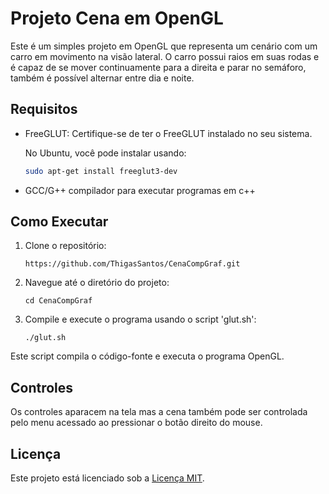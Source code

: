 # Projeto Cena em OpenGL

Este é um simples projeto em OpenGL que representa um cenário com um carro em movimento na visão lateral. O carro possui raios em suas rodas e é capaz de se mover continuamente para a direita e parar no semáforo, 
também é possível alternar entre dia e noite.

## Requisitos

- FreeGLUT: Certifique-se de ter o FreeGLUT instalado no seu sistema.

  No Ubuntu, você pode instalar usando:

  ```bash
  sudo apt-get install freeglut3-dev

- GCC/G++ compilador para executar programas em c++

## Como Executar

1. Clone o repositório:
     ```
     https://github.com/ThigasSantos/CenaCompGraf.git
     
2. Navegue até o diretório do projeto:
     ```
     cd CenaCompGraf
     
3. Compile e execute o programa usando o script 'glut.sh':
    ```
    ./glut.sh
Este script compila o código-fonte e executa o programa OpenGL.

## Controles

Os controles aparacem na tela mas a cena também pode ser controlada pelo menu acessado ao pressionar o botão direito do mouse.

## Licença

Este projeto está licenciado sob a [Licença MIT](LICENSE).
